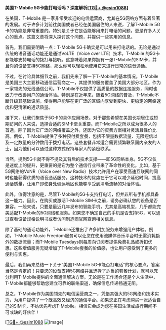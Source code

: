 **美国T-Mobile 5G卡能打电话吗？深度解析[[TG💪+ @esim1088](https://t.me/s/esim1088)]**

在美国，T-Mobile 是一家非常受欢迎的电信运营商，尤其在5G网络方面有着显著的发展。对于许多计划前往美国或者已经在美国居住的人来说，了解T-Mobile 5G卡的功能是非常重要的。特别是关于它是否能够用来打电话的问题，更是许多人关心的重点。这篇文章将深入探讨这个问题，并提供一些实用的信息。

首先，我们需要明确一点：T-Mobile 5G卡确实是可以用来打电话的。无论是通过传统的语音通话功能还是通过VoLTE（Voice over LTE）技术，T-Mobile 的5G卡都能够支持电话的拨打与接听。这意味着如果你拥有一张T-Mobile的SIM卡，并且你的设备支持5G网络，那么你可以轻松地使用它来进行日常的语音通话。

不过，在讨论具体细节之前，我们先来了解一下T-Mobile的基本情况。T-Mobile是美国三大主要移动通信运营商之一，其提供的服务覆盖了美国大部分地区。作为一家领先的无线通信公司，T-Mobile不仅提供了高质量的数据连接服务，同时也致力于改善用户的通话体验。特别是在近年来，随着5G网络的普及，T-Mobile不断升级其基础设施，使得用户能够在更广泛的区域内享受到更快、更稳定的网络速度和更清晰的通话质量。

接下来，让我们聚焦于5G卡的具体应用场景。对于那些希望在美国长期居住或短期访问的人来说，选择合适的SIM卡至关重要。而T-Mobile之所以成为很多人的首选，除了因为它广泛的网络覆盖之外，还因为它的资费方案相对灵活且性价比高。例如，T-Mobile提供了多种预付费套餐，包括不限量数据流量、无限短信以及一定数量的分钟数用于拨打电话。这些套餐非常适合需要频繁联系国内亲友的人士，因为他们可以通过这种方式保持与家人的紧密联系。

当然，提到5G卡就不得不提及其背后的技术支撑——即5G网络本身。5G不仅仅是速度上的提升，更重要的是它为整个通信行业带来了革命性的变化。比如，基于5G网络的VoNR（Voice over New Radio）技术允许用户在享受高速互联网的同时也能获得优质的语音通话服务。这种技术的优势在于它可以减少延迟时间，提高通话质量，让用户即使身处偏远地区也能够享受到清晰流畅的对话体验。

此外，值得注意的是，尽管T-Mobile的5G卡支持打电话，但并非所有手机都具备这一能力。因此，在购买或激活T-Mobile SIM卡之前，请务必确认您的设备是否兼容。一般来说，只要是最近几年发布的智能手机，尤其是高端机型，几乎都能完美适配T-Mobile的5G网络和服务。如果您不确定自己的手机是否支持5G，可以通过查看设备规格说明书或者访问制造商官网查询相关信息。

除了基础的通话功能外，T-Mobile还推出了许多附加服务来增强用户体验。例如，T-Mobile Music Freedom服务可以让您在使用流媒体音乐平台时无需消耗额外的数据流量；而T-Mobile Tuesdays则每周向订阅者提供免费礼品或折扣优惠。这些增值服务无疑增加了T-Mobile套餐的价值感，也让用户感受到了更多的便利与实惠。

最后，我们再来总结一下关于“美国T-Mobile 5G卡能否打电话”的核心要点。答案当然是肯定的！只要您的设备支持5G网络并且选择了适当的套餐计划，就可以充分利用T-Mobile提供的全面通信解决方案。无论是在工作场合还是个人生活中，T-Mobile都能够帮助您建立可靠的联络渠道，确保信息传递畅通无阻。

总之，T-Mobile作为美国领先的电信运营商之一，凭借其强大的5G网络和技术实力，为用户提供了一个既高效又经济的通信平台。如果您正在考虑购买一张适合自己的SIM卡，不妨优先考虑T-Mobile。相信它会成为您在美国生活或旅行期间不可或缺的好伙伴！

[[TG💪+ @esim1088](https://t.me/s/esim1088) ![Image](https://i.postimg.cc/4NQfJmqS/Snipaste-2025-05-13-00-14-12.png)]